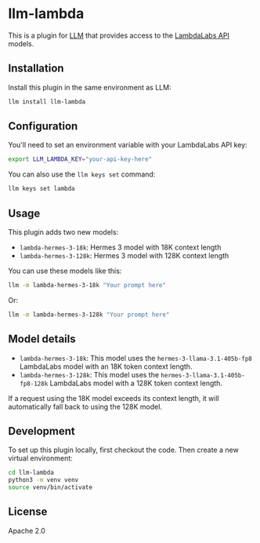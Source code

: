 # llm-lambda

This is a plugin for [LLM](https://llm.datasette.io/) that provides access to the [LambdaLabs API](https://docs.lambdalabs.com/) models.

## Installation

Install this plugin in the same environment as LLM:

```bash
llm install llm-lambda
```

## Configuration

You'll need to set an environment variable with your LambdaLabs API key:

```bash
export LLM_LAMBDA_KEY="your-api-key-here"
```

You can also use the `llm keys set` command:
```bash
llm keys set lambda
```

## Usage

This plugin adds two new models:

- `lambda-hermes-3-18k`: Hermes 3 model with 18K context length
- `lambda-hermes-3-128k`: Hermes 3 model with 128K context length

You can use these models like this:

```bash
llm -m lambda-hermes-3-18k "Your prompt here"
``` 

Or:

```bash
llm -m lambda-hermes-3-128k "Your prompt here"
```

## Model details

- `lambda-hermes-3-18k`: This model uses the `hermes-3-llama-3.1-405b-fp8` LambdaLabs model with an 18K token context length.
- `lambda-hermes-3-128k`: This model uses the `hermes-3-llama-3.1-405b-fp8-128k` LambdaLabs model with a 128K token context length.

If a request using the 18K model exceeds its context length, it will automatically fall back to using the 128K model.

## Development

To set up this plugin locally, first checkout the code. Then create a new virtual environment:

```bash
cd llm-lambda
python3 -m venv venv
source venv/bin/activate
```

## License

Apache 2.0